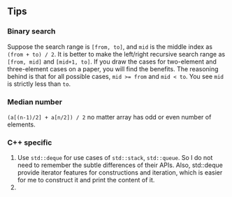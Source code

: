 ## Tips
### Binary search
Suppose the search range is `[from, to]`, and `mid` is the middle index as `(from + to) / 2`. It is better to make the left/right recursive search range as `[from, mid]` and `[mid+1, to]`. If you draw the cases for two-element and three-element cases on a paper, you will find the benefits. The reasoning behind is that for all possible cases, `mid >= from` and `mid < to`. You see `mid` is strictly less than `to`.

### Median number
`(a[(n-1)/2] + a[n/2]) / 2` no matter array has odd or even number of elements.

### C++ specific
1. Use `std::deque` for use cases of `std::stack`, `std::queue`. So I do not need to remember the subtle differences of their APIs. Also, std::deque provide iterator features for constructions and iteration, which is easier for me to construct it and print the content of it.
2.